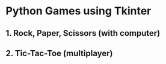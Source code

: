 # Python Games using Tkinter

## 1. Rock, Paper, Scissors  (with computer)
## 2. Tic-Tac-Toe (multiplayer)

